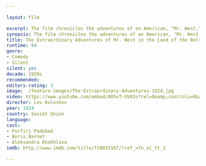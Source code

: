 ```yaml
---

layout: film

excerpt: The film chronicles the adventures of an American, "Mr. West," and his faithful bodyguard and servant Jeddie, as they visit the land of the horrible, evil Bolsheviks. Through various mishaps, Mr. West discovers that the Soviets are actually quite remarkable people, and, by the end of the film, his opinion of them has changed to one of glowing admiration!
synopsis: The film chronicles the adventures of an American, "Mr. West," and his faithful bodyguard and servant Jeddie, as they visit the land of the horrible, evil Bolsheviks. Through various mishaps, Mr. West discovers that the Soviets are actually quite remarkable people, and, by the end of the film, his opinion of them has changed to one of glowing admiration!
title: The Extraordinary Adventures of Mr. West in the Land of the Bolsheviks
runtime: 94
genre: 
- Comedy
- Silent
silent: yes
decade: 1920s
recommended: 
editors-rating: 3
image:  /feature-images/The-Extraordinary-Adventures-1924.jpg 
video: https://www.youtube.com/embed/8OhvT-UV82o?rel=0&amp;controls=0&amp;showinfo=0
director: Lev Kuleshov 
year: 1924
country: Soviet Union 
language: 
cast:
- Porfiri Podobed
- Boris Barnet
- Aleksandra Khokhlova
imdb: http://www.imdb.com/title/tt0015167/?ref_=fn_al_tt_1

---
```

